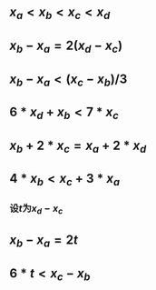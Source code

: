 ## $x_a<x_b<x_c<x_d$

## $x_b−x_a=2(x_d−x_c)$

## $x_b-x_a<(x_c-x_b)/3$

## $6*x_d+x_b<7*x_c$

## $x_b+2*x_c=x_a+2*x_d$

## $4*x_b<x_c+3*x_a$

### 设$t$为$x_d-x_c$

## $x_b-x_a=2t$

## $6*t<x_c-x_b$